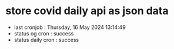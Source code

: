 # store covid daily api as json data

- last cronjob : Thursday, 16 May 2024 13:14:49
- status og cron : success
- status daily cron : success
      
      